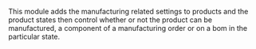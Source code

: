 This module adds the manufacturing related settings to products and the
product states then control whether or not the product can be
manufactured, a component of a manufacturing order or on a bom in the
particular state.
